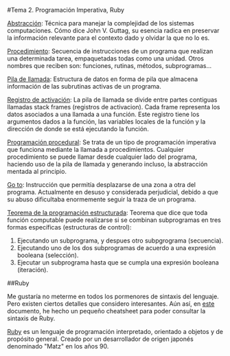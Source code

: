 #Tema 2. Programación Imperativa, Ruby

[Abstracción]: Técnica para manejar la complejidad de los sistemas computaciones. Cómo dice John V. Guttag, su esencia radica en preservar la información relevante para el contexto dado y olvidar la que no lo es.

[Procedimiento]: Secuencia de instrucciones de un programa que realizan una determinada tarea, empaquetadas todas como una unidad. Otros nombres que reciben son: funciones, rutinas, métodos, subprogramas... 

[Pila de llamada]: Estructura de datos en forma de pila que almacena información de las subrutinas activas de un programa.

[Registro de activación]: La pila de llamada se divide entre partes contiguas llamadas stack frames (registros de activacion). Cada frame representa los datos asociados a una llamada a una función. Este registro tiene los argumentos dados a la función, las variables locales de la función y la dirección de donde se está ejecutando la función. 

[Programación procedural]: Se trata de un tipo de programación imperativa que funciona mediante la llamada a procedimientos. Cualquier procedimiento se puede llamar desde cualquier lado del programa, haciendo uso de la pila de llamada y generando incluso, la abstracción mentada al principio.

[Go to]: Instrucción que permitía desplazarse de una zona a otra del programa. Actualmente en desuso y considerada perjudicial, debido a que su abuso dificultaba enormemente seguir la traza de un programa.

[Teorema de la programación estructurada]: Teorema que dice que toda función computable puede realizarse si se combinan subprogramas en tres formas específicas (estructuras de control):

1. Ejecutando un subprograma, y despues otro subpgrograma (secuencia).
2. Ejecutando uno de los dos subprogramas de acuerdo a una expresión booleana (selección).
3. Ejecutar un subprograma hasta que se cumpla una expresión booleana (iteración).

##Ruby

Me gustaría no meterme en todos los pormenores de sintaxis del lenguaje. Pero existen ciertos detalles que considero interesantes.
Aún así, en [este] documento, he hecho un pequeño cheatsheet para poder consultar la sintaxis de Ruby.

[Ruby] es un lenguaje de programación interpretado, orientado a objetos y de propósito general. Creado por un desarrollador de origen japonés denominado "Matz" en los años 90.







[Abstracción]: https://en.wikipedia.org/wiki/Abstraction_%28computer_science%29
[Procedimiento]: https://en.wikipedia.org/wiki/Subroutine
[Pila de llamada]: https://en.wikipedia.org/wiki/Call_stack
[Registro de activación]: ftp://ftp.gnu.org/old-gnu/Manuals/gdb/html_node/gdb_41.html
[Go to]: https://en.wikipedia.org/wiki/Goto#Criticism
[Teorema de la programación estructurada]: https://en.wikipedia.org/wiki/Structured_program_theorem
[Ruby]: https://www.ruby-lang.org/es/
[este]: https://github.com/aabreuglez/ProgramingParadigmsandLanguages/blob/master/RubyCheatsheet.md
[Programación procedural]: https://en.wikipedia.org/wiki/Procedural_programming
